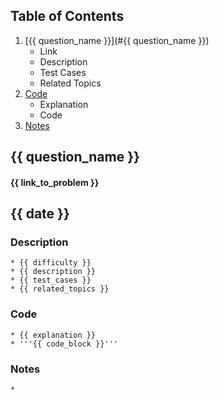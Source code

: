 ## Table of Contents
1. [{{ question_name }}](#{{ question_name }})
	- Link
	- Description
	- Test Cases
	- Related Topics
2. [Code](#Code)
	- Explanation
	- Code
3. [Notes](#Notes)

## {{ question_name }}
#### {{ link_to_problem }}
## {{ date }}

### Description
	* {{ difficulty }}
	* {{ description }}
	* {{ test_cases }}
	* {{ related_topics }}
	
### Code
	* {{ explanation }}
	* '''{{ code_block }}'''

### Notes
	* 